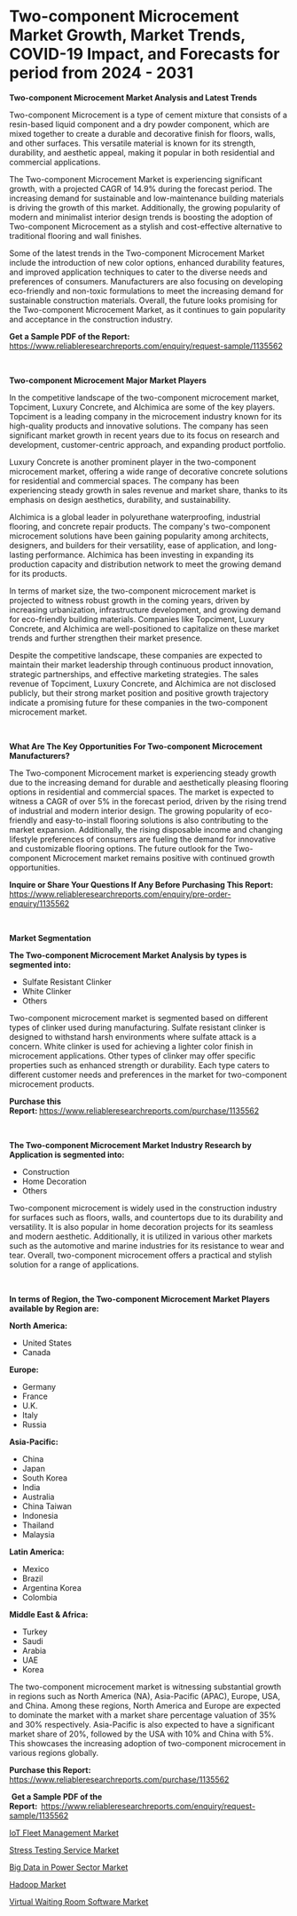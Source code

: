 <p><h1>Two-component Microcement Market Growth, Market Trends, COVID-19 Impact, and Forecasts for period from 2024 - 2031</h1></p><p><strong>Two-component Microcement Market Analysis and Latest Trends</strong></p>
<p><p>Two-component Microcement is a type of cement mixture that consists of a resin-based liquid component and a dry powder component, which are mixed together to create a durable and decorative finish for floors, walls, and other surfaces. This versatile material is known for its strength, durability, and aesthetic appeal, making it popular in both residential and commercial applications.</p><p>The Two-component Microcement Market is experiencing significant growth, with a projected CAGR of 14.9% during the forecast period. The increasing demand for sustainable and low-maintenance building materials is driving the growth of this market. Additionally, the growing popularity of modern and minimalist interior design trends is boosting the adoption of Two-component Microcement as a stylish and cost-effective alternative to traditional flooring and wall finishes.</p><p>Some of the latest trends in the Two-component Microcement Market include the introduction of new color options, enhanced durability features, and improved application techniques to cater to the diverse needs and preferences of consumers. Manufacturers are also focusing on developing eco-friendly and non-toxic formulations to meet the increasing demand for sustainable construction materials. Overall, the future looks promising for the Two-component Microcement Market, as it continues to gain popularity and acceptance in the construction industry.</p></p>
<p><strong>Get a Sample PDF of the Report:&nbsp;</strong> <a href="https://www.reliableresearchreports.com/enquiry/request-sample/1135562">https://www.reliableresearchreports.com/enquiry/request-sample/1135562</a></p>
<p>&nbsp;</p>
<p><strong>Two-component Microcement Major Market Players</strong></p>
<p><p>In the competitive landscape of the two-component microcement market, Topciment, Luxury Concrete, and Alchimica are some of the key players. Topciment is a leading company in the microcement industry known for its high-quality products and innovative solutions. The company has seen significant market growth in recent years due to its focus on research and development, customer-centric approach, and expanding product portfolio.</p><p>Luxury Concrete is another prominent player in the two-component microcement market, offering a wide range of decorative concrete solutions for residential and commercial spaces. The company has been experiencing steady growth in sales revenue and market share, thanks to its emphasis on design aesthetics, durability, and sustainability.</p><p>Alchimica is a global leader in polyurethane waterproofing, industrial flooring, and concrete repair products. The company's two-component microcement solutions have been gaining popularity among architects, designers, and builders for their versatility, ease of application, and long-lasting performance. Alchimica has been investing in expanding its production capacity and distribution network to meet the growing demand for its products.</p><p>In terms of market size, the two-component microcement market is projected to witness robust growth in the coming years, driven by increasing urbanization, infrastructure development, and growing demand for eco-friendly building materials. Companies like Topciment, Luxury Concrete, and Alchimica are well-positioned to capitalize on these market trends and further strengthen their market presence.</p><p>Despite the competitive landscape, these companies are expected to maintain their market leadership through continuous product innovation, strategic partnerships, and effective marketing strategies. The sales revenue of Topciment, Luxury Concrete, and Alchimica are not disclosed publicly, but their strong market position and positive growth trajectory indicate a promising future for these companies in the two-component microcement market.</p></p>
<p>&nbsp;</p>
<p><strong>What Are The Key Opportunities For Two-component Microcement Manufacturers?</strong></p>
<p><p>The Two-component Microcement market is experiencing steady growth due to the increasing demand for durable and aesthetically pleasing flooring options in residential and commercial spaces. The market is expected to witness a CAGR of over 5% in the forecast period, driven by the rising trend of industrial and modern interior design. The growing popularity of eco-friendly and easy-to-install flooring solutions is also contributing to the market expansion. Additionally, the rising disposable income and changing lifestyle preferences of consumers are fueling the demand for innovative and customizable flooring options. The future outlook for the Two-component Microcement market remains positive with continued growth opportunities.</p></p>
<p><strong>Inquire or Share Your Questions If Any Before Purchasing This Report:</strong> <a href="https://www.reliableresearchreports.com/enquiry/pre-order-enquiry/1135562">https://www.reliableresearchreports.com/enquiry/pre-order-enquiry/1135562</a></p>
<p>&nbsp;</p>
<p><strong>Market Segmentation</strong></p>
<p><strong>The Two-component Microcement Market Analysis by types is segmented into:</strong></p>
<p><ul><li>Sulfate Resistant Clinker</li><li>White Clinker</li><li>Others</li></ul></p>
<p><p>Two-component microcement market is segmented based on different types of clinker used during manufacturing. Sulfate resistant clinker is designed to withstand harsh environments where sulfate attack is a concern. White clinker is used for achieving a lighter color finish in microcement applications. Other types of clinker may offer specific properties such as enhanced strength or durability. Each type caters to different customer needs and preferences in the market for two-component microcement products.</p></p>
<p><strong>Purchase this Report:&nbsp;</strong><a href="https://www.reliableresearchreports.com/purchase/1135562">https://www.reliableresearchreports.com/purchase/1135562</a></p>
<p>&nbsp;</p>
<p><strong>The Two-component Microcement Market Industry Research by Application is segmented into:</strong></p>
<p><ul><li>Construction</li><li>Home Decoration</li><li>Others</li></ul></p>
<p><p>Two-component microcement is widely used in the construction industry for surfaces such as floors, walls, and countertops due to its durability and versatility. It is also popular in home decoration projects for its seamless and modern aesthetic. Additionally, it is utilized in various other markets such as the automotive and marine industries for its resistance to wear and tear. Overall, two-component microcement offers a practical and stylish solution for a range of applications.</p></p>
<p>&nbsp;</p>
<p><strong>In terms of Region, the Two-component Microcement Market Players available by Region are:</strong></p>
<p>
    <p> <strong> North America: </strong>
        <ul>
            <li>United States</li>
            <li>Canada</li>
        </ul>
        </p> 
    <p> <strong> Europe: </strong>
        <ul>
            <li>Germany</li>
            <li>France</li>
            <li>U.K.</li>
            <li>Italy</li>
            <li>Russia</li>
        </ul>
        </p> 
    <p> <strong> Asia-Pacific: </strong>
        <ul>
            <li>China</li>
            <li>Japan</li>
            <li>South Korea</li>
            <li>India</li>
            <li>Australia</li>
            <li>China Taiwan</li>
            <li>Indonesia</li>
            <li>Thailand</li>
            <li>Malaysia</li>
        </ul>
        </p> 
    <p> <strong> Latin America: </strong>
        <ul>
            <li>Mexico</li>
            <li>Brazil</li>
            <li>Argentina Korea</li>
            <li>Colombia</li>
        </ul>
        </p> 
    <p> <strong> Middle East & Africa: </strong>
        <ul>
            <li>Turkey</li>
            <li>Saudi</li>
            <li>Arabia</li>
            <li>UAE</li>
            <li>Korea</li>
        </ul>
    </p>
    </p>
<p><p>The two-component microcement market is witnessing substantial growth in regions such as North America (NA), Asia-Pacific (APAC), Europe, USA, and China. Among these regions, North America and Europe are expected to dominate the market with a market share percentage valuation of 35% and 30% respectively. Asia-Pacific is also expected to have a significant market share of 20%, followed by the USA with 10% and China with 5%. This showcases the increasing adoption of two-component microcement in various regions globally.</p></p>
<p><strong>Purchase this Report: </strong><a href="https://www.reliableresearchreports.com/purchase/1135562">https://www.reliableresearchreports.com/purchase/1135562</a></p>
<p>&nbsp;<strong>Get a Sample PDF of the Report:&nbsp;&nbsp;</strong><a href="https://www.reliableresearchreports.com/enquiry/request-sample/1135562">https://www.reliableresearchreports.com/enquiry/request-sample/1135562</a></p>
<p><strong></strong></p>
<p><p><a href="https://medium.com/@rowannolan544/iot-fleet-management-market-analysis-and-sze-forecasted-for-period-from-2024-to-2031-7250987ec8b4">IoT Fleet Management Market</a></p><p><a href="https://medium.com/@anthonyrichards766/stress-testing-service-market-outlook-industry-overview-and-forecast-2024-to-2031-781f1a8b7d70">Stress Testing Service Market</a></p><p><a href="https://medium.com/@joshuabaker550/big-data-in-power-sector-market-size-reveals-the-best-marketing-channels-in-global-industry-822b75d49a77">Big Data in Power Sector Market</a></p><p><a href="https://medium.com/@rowannolan544/hadoop-market-analysis-its-cagr-market-segmentation-and-global-industry-overview-622567711bb6">Hadoop Market</a></p><p><a href="https://medium.com/@joshuabaker550/virtual-waiting-room-software-market-insight-market-trends-growth-forecasted-from-2024-to-2031-f5b4eac3fc3c">Virtual Waiting Room Software Market</a></p></p>